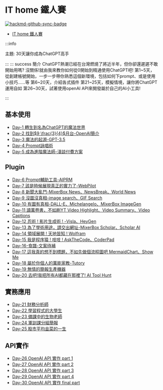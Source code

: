 IT home 鐵人賽
===


[![hackmd-github-sync-badge](https://hackmd.io/93s5LZvqRNW4PoPfNBvD_Q/badge)](https://hackmd.io/93s5LZvqRNW4PoPfNBvD_Q)

- [IT home 鐵人賽](/93s5LZvqRNW4PoPfNBvD_Q)

:::info

主題: 30天讓你成為ChatGPT高手

:::
::: success
簡介
ChatGPT熱潮已經在台灣燃燒了將近半年，但你卻還遲遲不敢開始用嗎?
沒關係!就由我來教你如何從0開始到精通使用ChatGPT吧!
第1~5天，從創建帳號開始，一步一步帶你熟悉這個新環境，包括如何下prompt、或是使用小技巧......等
第6~20天，介紹各式插件
第21~25天，模擬情境，讓你將ChatGPT運用自如
第26~30天，試著使用openAI API來開發屬於自己的AI小工具!

:::



基本使用
---

- [Day-1 轉生到名為ChatGPT的魔法世界](/zwjWtynxTq6Ztaldz4WZZg)
- [Day-2 找到$9 \frac{3}{4}$月台-OpenAI簡介](/75pzuOcQSdiQiSMcm-wiWA)
- [Day-3 魔法的起源-GPT-3.5](/FEnFasQ-Rgu3gQTh29ndoQ)
- [Day-4 Prompt詠唱術](/xfQc1bOQSQiQ0zywKDSNsw)
- [Day-5 成為進階魔法師-淺談付費方案](/oRcywrIcT5SVx6mgd6-pZg)

Plugin
---

- [Day-6 Prompt輔助工具-AIPRM](/P7ndVMfBSNaFbaB1o4qGYQ)
- [Day-7 該是時候展現真正的實力了-WebPilot](/5qHcibnNQnmwz4S8SoCNfg)
- [Day-8 新聞大亂鬥-MixerBox News、NewsBreak、World News
](/qAhdbCF1TT2RE-pVYFz_mw)
- [Day-9 沒圖沒真相-image search、GIF Search](/yKcxieBnRkOu6AqIwORVGA)
- [Day-10 有圖有真相-DALL-E、Michelangelo、MixerBox ImageGen](/MwEy0zo9SsiIg1NZuVUoeQ)
- [Day-11 讀萬卷書，不如刷YT Video Highlight、Video Summary、Video Captions](/Lwuip9KuTZm3U96lHonFeA)
- [Day-12 忍術 ! 影片生成術 ! -Visla、HeyGen](/K2vbhOFEQoa3epColPKq_Q)
- [Day-13 為了學術用途，請交出網址-MixerBox Scholar、Scholar AI](/C_mvIeoKSEKR0kg-D7Cb8Q)
- [Day-14 領域展開 ! 天地皆知 ! Wolfram](/iOgY96-RT_-h7xFiBONBoA)
- [Day-15 我是程序猿 ! 吱吱 ! AskTheCode、CoderPad](/r4EErnqLSkCC-Jlxo-gm8Q)
- [Day-16-食譜-文案待補](/pfgQhLo4RVe8q8CaUTbYZA)
- [Day-17 這我真的想不到標題，不如先做個流程圖吧 MermaidChart、Show Me](/1Wd1rEt-Qliq77Q_wTMsgQ)
- [Day-18 屬於你個人的萬能家教-Tutory](/r8RBR89sTtWD4wGu8kU5TQ)
- [Day-19 無情的簡報生產機器](/Gm24TKQAStqZy64z-jhPsg)
- [Day-20 去吧!我把所有AI都藏在那裡了! AI Tool Hunt](/IXOh4sQKTcW4D8gwhwZ7Yg)

實務應用
---

- [Day-21 財務分析師](/6y9Y_b6iQJ-Gx68xNVGQDQ)
- [Day-22 學習程式的大學生](/mtbSNntsSmm_jy8-vnoxuA)
- [Day-23 備課中的生物老師](/1Oe279n-Q_iJ3AcNRKq-LQ)
- [Day-24 軍訓課分組簡報](/vProxD7eTHeq-v4FscHZVw)
- [Day-25 股市平均韭菜的一生](/tHi53yN1QxqVZdzaSatbJQ)

API實作
---

- [Day-26 OpenAI API 實作 part 1](/cqsUNKczS3mc_5UTsgekXg)
- [Day-27 OpenAI API 實作 part 2](/QZeEYnTWQF6h7Na8m0mnnA)
- [Day-28 OpenAI API 實作 part 3](/9RM-kyjARPC-YVCXfFNdjw)
- [Day-29 OpenAI API 實作 part 4](/K-l5MSe6RBG043YjRiPAUg)
- [Day-30 OpenAI API 實作 final part](/B9CxbXkOQ_2RA8Eb5_eX3w)
